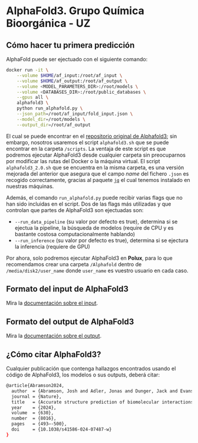 # AlphaFold3. Grupo Química Bioorgánica - UZ

## Cómo hacer tu primera predicción

AlphaFold puede ser ejectuado con el siguiente comando:

```bash
docker run -it \
    --volume $HOME/af_input:/root/af_input \
    --volume $HOME/af_output:/root/af_output \
    --volume <MODEL_PARAMETERS_DIR>:/root/models \
    --volume <DATABASES_DIR>:/root/public_databases \
    --gpus all \
    alphafold3 \
    python run_alphafold.py \
    --json_path=/root/af_input/fold_input.json \
    --model_dir=/root/models \
    --output_dir=/root/af_output
```

El cual se puede encontrar en el [repositorio original de Alphafold3](https://github.com/google-deepmind/alphafold3); sin embargo, nosotros usaremos el script `alphafold3.sh` que se puede encontrar en la carpeta `/scripts`. La ventaja de este script es que podremos ejecutar AlphaFold3 desde cualquier carpeta sin preocuparnos por modificar las rutas del Docker o la máquina virtual. El script `alphafold3_2.0.sh` que se encuentra en la misma carpeta, es una versión mejorada del anterior que asegura que el campo *name* del fichero `.json` es recogido correctamente, gracias al paquete [`jq`](https://jqlang.org/) el cual tenemos instalado en nuestras máquinas.

Además, el comando `run_alphafold.py` puede recibir varias flags que no han sido incluidas en el script. Dos de las flags más utilizadas y que controlan que partes de AlphaFold3 son ejectuadas son:

* `--run_data_pipeline` (su valor por defecto es true), determina si se ejectua la pipeline, la búsqueda de modelos (require de CPU y es bastante costosa computacionalmente hablando)
* `--run_inference` (su valor por defecto es true), determina si se ejectura la inferencia (requiere de GPU)

Por ahora, solo podremos ejecutar AlphaFold3 en **Polux**, para lo que recomendamos crear una carpeta `/Alphafold` dentro de `/media/disk2/user_name` donde `user_name` es vuestro usuario en cada caso.

## Formato del input de AlphaFold3

Mira la [documentación sobre el input](https://github.com/alejandromontesa/AlphaFold3/blob/main/docs/input.md).

## Formato del output de AlphaFold3

Mira la [documentación sobre el output](https://github.com/alejandromontesa/AlphaFold3/blob/main/docs/output.md).

## ¿Cómo citar AlphaFold3?

Cualquier publicación que contenga hallazgos encontrados usando el código de AlphaFold3, los modelos o sus outputs, deberá citar:

```bash
@article{Abramson2024,
  author  = {Abramson, Josh and Adler, Jonas and Dunger, Jack and Evans, Richard and Green, Tim and Pritzel, Alexander and Ronneberger, Olaf and Willmore, Lindsay and Ballard, Andrew J. and Bambrick, Joshua and Bodenstein, Sebastian W. and Evans, David A. and Hung, Chia-Chun and O’Neill, Michael and Reiman, David and Tunyasuvunakool, Kathryn and Wu, Zachary and Žemgulytė, Akvilė and Arvaniti, Eirini and Beattie, Charles and Bertolli, Ottavia and Bridgland, Alex and Cherepanov, Alexey and Congreve, Miles and Cowen-Rivers, Alexander I. and Cowie, Andrew and Figurnov, Michael and Fuchs, Fabian B. and Gladman, Hannah and Jain, Rishub and Khan, Yousuf A. and Low, Caroline M. R. and Perlin, Kuba and Potapenko, Anna and Savy, Pascal and Singh, Sukhdeep and Stecula, Adrian and Thillaisundaram, Ashok and Tong, Catherine and Yakneen, Sergei and Zhong, Ellen D. and Zielinski, Michal and Žídek, Augustin and Bapst, Victor and Kohli, Pushmeet and Jaderberg, Max and Hassabis, Demis and Jumper, John M.},
  journal = {Nature},
  title   = {Accurate structure prediction of biomolecular interactions with AlphaFold 3},
  year    = {2024},
  volume  = {630},
  number  = {8016},
  pages   = {493–-500},
  doi     = {10.1038/s41586-024-07487-w}
}
```
